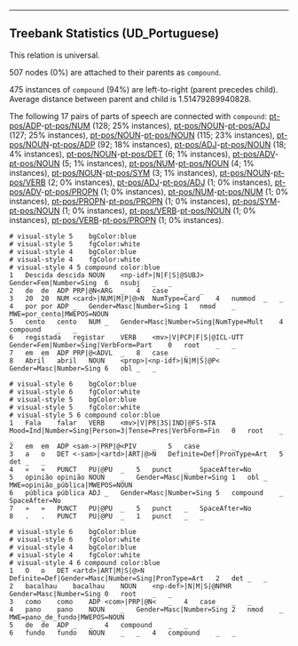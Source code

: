 

--------------------------------------------------------------------------------

## Treebank Statistics (UD_Portuguese)

This relation is universal.

507 nodes (0%) are attached to their parents as `compound`.

475 instances of `compound` (94%) are left-to-right (parent precedes child).
Average distance between parent and child is 1.51479289940828.

The following 17 pairs of parts of speech are connected with `compound`: [pt-pos/ADP]()-[pt-pos/NUM]() (128; 25% instances), [pt-pos/NOUN]()-[pt-pos/ADJ]() (127; 25% instances), [pt-pos/NOUN]()-[pt-pos/NOUN]() (115; 23% instances), [pt-pos/NOUN]()-[pt-pos/ADP]() (92; 18% instances), [pt-pos/ADJ]()-[pt-pos/NOUN]() (18; 4% instances), [pt-pos/NOUN]()-[pt-pos/DET]() (6; 1% instances), [pt-pos/ADV]()-[pt-pos/NOUN]() (5; 1% instances), [pt-pos/NUM]()-[pt-pos/NOUN]() (4; 1% instances), [pt-pos/NOUN]()-[pt-pos/SYM]() (3; 1% instances), [pt-pos/NOUN]()-[pt-pos/VERB]() (2; 0% instances), [pt-pos/ADJ]()-[pt-pos/ADJ]() (1; 0% instances), [pt-pos/ADV]()-[pt-pos/PROPN]() (1; 0% instances), [pt-pos/NUM]()-[pt-pos/NUM]() (1; 0% instances), [pt-pos/PROPN]()-[pt-pos/PROPN]() (1; 0% instances), [pt-pos/SYM]()-[pt-pos/NOUN]() (1; 0% instances), [pt-pos/VERB]()-[pt-pos/NOUN]() (1; 0% instances), [pt-pos/VERB]()-[pt-pos/PROPN]() (1; 0% instances).


~~~ conllu
# visual-style 5	bgColor:blue
# visual-style 5	fgColor:white
# visual-style 4	bgColor:blue
# visual-style 4	fgColor:white
# visual-style 4 5 compound	color:blue
1	Descida	descida	NOUN	<np-idf>|N|F|S|@SUBJ>	Gender=Fem|Number=Sing	6	nsubj	_	_
2	de	de	ADP	PRP|@N<ARG	_	4	case	_	_
3	20	20	NUM	<card>|NUM|M|P|@>N	NumType=Card	4	nummod	_	_
4	por	por	ADP	_	Gender=Masc|Number=Sing	1	nmod	_	MWE=por_cento|MWEPOS=NOUN
5	cento	cento	NUM	_	Gender=Masc|Number=Sing|NumType=Mult	4	compound	_	_
6	registada	registar	VERB	<mv>|V|PCP|F|S|@ICL-UTT	Gender=Fem|Number=Sing|VerbForm=Part	0	root	_	_
7	em	em	ADP	PRP|@<ADVL	_	8	case	_	_
8	Abril	abril	NOUN	<prop>|<np-idf>|N|M|S|@P<	Gender=Masc|Number=Sing	6	obl	_	_

~~~


~~~ conllu
# visual-style 6	bgColor:blue
# visual-style 6	fgColor:white
# visual-style 5	bgColor:blue
# visual-style 5	fgColor:white
# visual-style 5 6 compound	color:blue
1	Fala	falar	VERB	<mv>|V|PR|3S|IND|@FS-STA	Mood=Ind|Number=Sing|Person=3|Tense=Pres|VerbForm=Fin	0	root	_	_
2	em	em	ADP	<sam->|PRP|@<PIV	_	5	case	_	_
3	a	o	DET	<-sam>|<artd>|ART|@>N	Definite=Def|PronType=Art	5	det	_	_
4	«	«	PUNCT	PU|@PU	_	5	punct	_	SpaceAfter=No
5	opinião	opinião	NOUN	_	Gender=Masc|Number=Sing	1	obl	_	MWE=opinião_pública|MWEPOS=NOUN
6	pública	pública	ADJ	_	Gender=Masc|Number=Sing	5	compound	_	SpaceAfter=No
7	»	»	PUNCT	PU|@PU	_	5	punct	_	SpaceAfter=No
8	.	.	PUNCT	PU|@PU	_	1	punct	_	_

~~~


~~~ conllu
# visual-style 6	bgColor:blue
# visual-style 6	fgColor:white
# visual-style 4	bgColor:blue
# visual-style 4	fgColor:white
# visual-style 4 6 compound	color:blue
1	O	o	DET	<artd>|ART|M|S|@>N	Definite=Def|Gender=Masc|Number=Sing|PronType=Art	2	det	_	_
2	bacalhau	bacalhau	NOUN	<np-def>|N|M|S|@NPHR	Gender=Masc|Number=Sing	0	root	_	_
3	como	como	ADP	<com>|PRP|@N<	_	4	case	_	_
4	pano	pano	NOUN	_	Gender=Masc|Number=Sing	2	nmod	_	MWE=pano_de_fundo|MWEPOS=NOUN
5	de	de	ADP	_	_	4	compound	_	_
6	fundo	fundo	NOUN	_	_	4	compound	_	_

~~~


